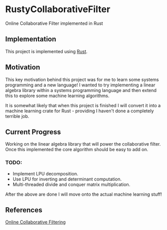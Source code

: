 # RustyCollaborativeFilter
Online Collaborative Filter implemented in Rust

## Implementation

This project is implemented using [Rust](https://www.rust-lang.org/).

## Motivation

This key motivation behind this project was for me to learn some systems programming and a new language! I wanted to try implementing a linear algebra library within a systems programming language and then extend this to explore some machine learning algorithms.

It is somewhat likely that when this project is finished I will convert it into a machine learning crate for Rust - providing I haven't done a completely terrible job.

## Current Progress

Working on the linear algebra library that will power the collaborative filter. Once this implemented the core algorithm should be easy to add on.

### TODO:

- Implement LPU decomposition.
- Use LPU for inverting and determinant computation.
- Multi-threaded divide and conquer matrix multiplication.

After the above are done I will move onto the actual machine learning stuff!

## References

[Online Collaborative Filtering](http://canini.me/research_files/OnlineCollaborativeFiltering.pdf)
